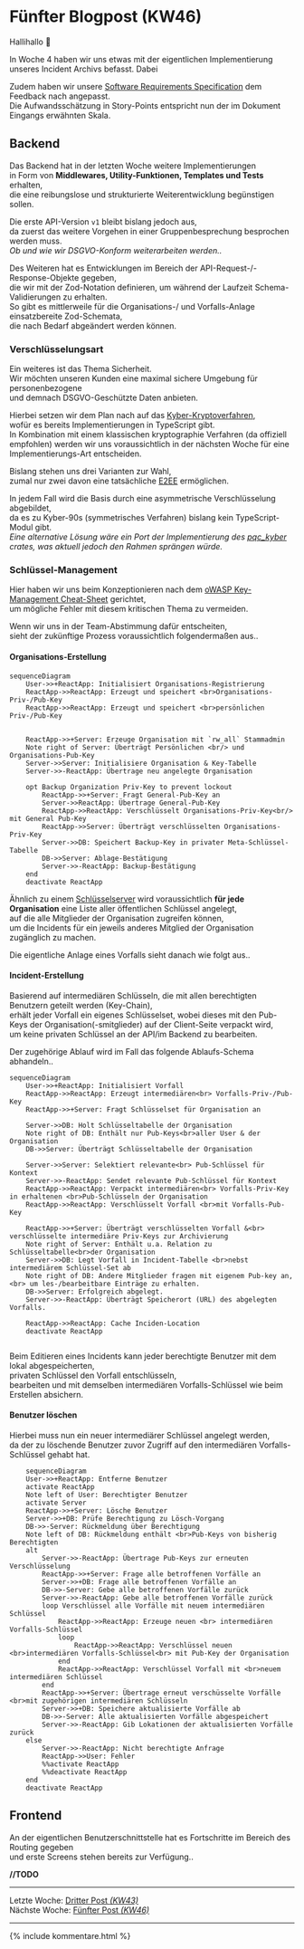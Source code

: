 # Fünfter Blogpost (KW46)

Hallihallo 👋  

In Woche 4 haben wir uns etwas mit der eigentlichen Implementierung unseres Incident Archivs befasst.
Dabei 

Zudem haben wir unsere [Software Requirements Specification](SRS/v2_w4/SoftwareRequirementsSpecification.md) dem Feedback nach angepasst.  
Die Aufwandsschätzung in Story-Points entspricht nun der im Dokument Eingangs erwähnten Skala.  


## Backend

Das Backend hat in der letzten Woche weitere Implementierungen  
in Form von **Middlewares, Utility-Funktionen, Templates und Tests** erhalten,  
die eine reibungslose und strukturierte Weiterentwicklung begünstigen sollen.  

Die erste API-Version `v1` bleibt bislang jedoch aus,  
da zuerst das weitere Vorgehen in einer Gruppenbesprechung besprochen werden muss.  
_Ob und wie wir DSGVO-Konform weiterarbeiten werden.._

Des Weiteren hat es Entwicklungen im Bereich der API-Request-/-Response-Objekte gegeben,  
die wir mit der Zod-Notation definieren, um während der Laufzeit Schema-Validierungen zu erhalten.  
So gibt es mittlerweile für die Organisations-/ und Vorfalls-Anlage einsatzbereite Zod-Schemata,  
die nach Bedarf abgeändert werden können.

### Verschlüsselungsart

Ein weiteres ist das Thema Sicherheit.  
Wir möchten unseren Kunden eine maximal sichere Umgebung für personenbezogene  
und demnach DSGVO-Geschützte Daten anbieten.  

Hierbei setzen wir dem Plan nach auf das [Kyber-Kryptoverfahren](https://pq-crystals.org/kyber/),  
wofür es bereits Implementierungen in TypeScript gibt.  
In Kombination mit einem klassischen kryptographie Verfahren (da offiziell empfohlen) werden wir uns voraussichtlich in der nächsten Woche für eine Implementierungs-Art entscheiden.  

Bislang stehen uns drei Varianten zur Wahl,  
zumal nur zwei davon eine tatsächliche [E2EE](https://de.wikipedia.org/wiki/Ende-zu-Ende-Verschl%C3%BCsselung) ermöglichen.  

In jedem Fall wird die Basis durch eine asymmetrische Verschlüsselung abgebildet,  
da es zu Kyber-90s (symmetrisches Verfahren) bislang kein TypeScript-Modul gibt.  
_Eine alternative Lösung wäre ein Port der Implementierung des [pqc_kyber](https://crates.io/crates/pqc_kyber#features) crates, was aktuell jedoch den Rahmen sprängen würde._


### Schlüssel-Management

Hier haben wir uns beim Konzeptionieren nach dem [oWASP Key-Management Cheat-Sheet](https://cheatsheetseries.owasp.org/cheatsheets/Key_Management_Cheat_Sheet.html) gerichtet,  
um mögliche Fehler mit diesem kritischen Thema zu vermeiden.

Wenn wir uns in der Team-Abstimmung dafür entscheiten,  
sieht der zukünftige Prozess voraussichtlich folgendermaßen aus..

#### Organisations-Erstellung
```mermaid 
sequenceDiagram
    User->>+ReactApp: Initialisiert Organisations-Registrierung
    ReactApp->>ReactApp: Erzeugt und speichert <br>Organisations-Priv-/Pub-Key
    ReactApp->>ReactApp: Erzeugt und speichert <br>persönlichen Priv-/Pub-Key 


    ReactApp->>+Server: Erzeuge Organisation mit `rw_all` Stammadmin
    Note right of Server: Überträgt Persönlichen <br/> und Organisations-Pub-Key
    Server->>Server: Initialisiere Organisation & Key-Tabelle
    Server->>-ReactApp: Übertrage neu angelegte Organisation

    opt Backup Organization Priv-Key to prevent lockout
        ReactApp->>+Server: Fragt General-Pub-Key an
        Server->>ReactApp: Übertrage General-Pub-Key
        ReactApp->>ReactApp: Verschlüsselt Organisations-Priv-Key<br/> mit General Pub-Key
        ReactApp->>Server: Überträgt verschlüsselten Organisations-Priv-Key
        Server->>DB: Speichert Backup-Key in privater Meta-Schlüssel-Tabelle
        DB->>Server: Ablage-Bestätigung
        Server->>-ReactApp: Backup-Bestätigung
    end
    deactivate ReactApp
```

Ähnlich zu einem [Schlüsselserver](https://de.wikipedia.org/wiki/Schl%C3%BCsselserver) wird voraussichtlich **für jede Organisation** eine Liste aller öffentlichen Schlüssel angelegt,  
auf die alle Mitglieder der Organisation zugreifen können,  
um die Incidents für ein jeweils anderes Mitglied der Organisation zugänglich zu machen.

Die eigentliche Anlage eines Vorfalls sieht danach wie folgt aus..

#### Incident-Erstellung

Basierend auf intermediären Schlüsseln, die mit allen berechtigten Benutzern geteilt werden (Key-Chain),  
erhält jeder Vorfall ein eigenes Schlüsselset, wobei dieses mit den Pub-Keys der Organisation(-smitglieder) auf der Client-Seite verpackt wird,  
um keine privaten Schlüssel an der API/im Backend zu bearbeiten.

Der zugehörige Ablauf wird im Fall das folgende Ablaufs-Schema abhandeln..

```mermaid
sequenceDiagram
    User->>+ReactApp: Initialisiert Vorfall
    ReactApp->>ReactApp: Erzeugt intermediären<br> Vorfalls-Priv-/Pub-Key
    ReactApp->>+Server: Fragt Schlüsselset für Organisation an
    
    Server->>DB: Holt Schlüsseltabelle der Organisation
    Note right of DB: Enthält nur Pub-Keys<br>aller User & der Organisation
    DB->>Server: Überträgt Schlüsseltabelle der Organisation
    
    Server->>Server: Selektiert relevante<br> Pub-Schlüssel für Kontext
    Server->>-ReactApp: Sendet relevante Pub-Schlüssel für Kontext
    ReactApp->>ReactApp: Verpackt intermediären<br> Vorfalls-Priv-Key in erhaltenen <br>Pub-Schlüsseln der Organisation
    ReactApp->>ReactApp: Verschlüsselt Vorfall <br>mit Vorfalls-Pub-Key

    ReactApp->>+Server: Überträgt verschlüsselten Vorfall &<br> verschlüsselte intermediäre Priv-Keys zur Archivierung
    Note right of Server: Enthält u.a. Relation zu Schlüsseltabelle<br>der Organisation
    Server->>DB: Legt Vorfall in Incident-Tabelle <br>nebst intermediärem Schlüssel-Set ab
    Note right of DB: Andere Mitglieder fragen mit eigenem Pub-key an, <br> um les-/bearbeitbare Einträge zu erhalten.
    DB->>Server: Erfolgreich abgelegt.
    Server->>-ReactApp: Überträgt Speicherort (URL) des abgelegten Vorfalls.

    ReactApp->>ReactApp: Cache Inciden-Location
    deactivate ReactApp
    
```

Beim Editieren eines Incidents kann jeder berechtigte Benutzer mit dem lokal abgespeicherten,  
privaten Schlüssel den Vorfall entschlüsseln,  
bearbeiten und mit demselben intermediären Vorfalls-Schlüssel wie beim Erstellen absichern.

#### Benutzer löschen

Hierbei muss nun ein neuer intermediärer Schlüssel angelegt werden,  
da der zu löschende Benutzer zuvor Zugriff auf den intermediären Vorfalls-Schlüssel gehabt hat.  

```mermaid
    sequenceDiagram
    User->>+ReactApp: Entferne Benutzer
    activate ReactApp
    Note left of User: Berechtigter Benutzer
    activate Server
    ReactApp->>+Server: Lösche Benutzer
    Server->>+DB: Prüfe Berechtigung zu Lösch-Vorgang
    DB->>-Server: Rückmeldung über Berechtigung
    Note left of DB: Rückmeldung enthält <br>Pub-Keys von bisherig Berechtigten
    alt
        Server->>-ReactApp: Übertrage Pub-Keys zur erneuten Verschlüsselung
        ReactApp->>+Server: Frage alle betroffenen Vorfälle an
        Server->>+DB: Frage alle betroffenen Vorfälle an
        DB->>-Server: Gebe alle betroffenen Vorfälle zurück
        Server->>-ReactApp: Gebe alle betroffenen Vorfälle zurück
        loop Verschlüssel alle Vorfälle mit neuem intermediären Schlüssel
            ReactApp->>ReactApp: Erzeuge neuen <br> intermediären Vorfalls-Schlüssel
            loop
                ReactApp->>ReactApp: Verschlüssel neuen <br>intermediären Vorfalls-Schlüssel<br> mit Pub-Key der Organisation
            end
            ReactApp->>ReactApp: Verschlüssel Vorfall mit <br>neuem intermediären Schlüssel
        end
        ReactApp->>+Server: Übertrage erneut verschüsselte Vorfälle <br>mit zugehörigen intermediären Schlüsseln
        Server->>+DB: Speichere aktualisierte Vorfälle ab
        DB->>-Server: Alle aktualisierten Vorfälle abgespeichert
        Server->>-ReactApp: Gib Lokationen der aktualisierten Vorfälle zurück
    else
        Server->>-ReactApp: Nicht berechtigte Anfrage
        ReactApp->>User: Fehler
        %%activate ReactApp
        %%deactivate ReactApp
    end
    deactivate ReactApp
```


## Frontend

An der eigentlichen Benutzerschnittstelle hat es Fortschritte im Bereich des Routing gegeben  
und erste Screens stehen bereits zur Verfügung..

**//TODO**

---  
Letzte Woche: [Dritter Post _(KW43)_](03_SRS_OpenAPI.md)   
Nächste Woche: [Fünfter Post _(KW46)_](05_Implementation.md)

---

{% include kommentare.html %}